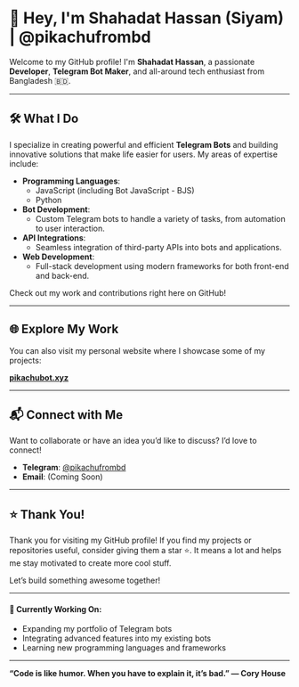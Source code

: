 # 👋 Hey, I'm Shahadat Hassan (Siyam) | @pikachufrombd

Welcome to my GitHub profile! I'm **Shahadat Hassan**, a passionate **Developer**, **Telegram Bot Maker**, and all-around tech enthusiast from Bangladesh 🇧🇩.

---

## 🛠️ What I Do
I specialize in creating powerful and efficient **Telegram Bots** and building innovative solutions that make life easier for users. My areas of expertise include:

- **Programming Languages**: 
  - JavaScript (including Bot JavaScript - BJS)
  - Python 
- **Bot Development**: 
  - Custom Telegram bots to handle a variety of tasks, from automation to user interaction.
- **API Integrations**: 
  - Seamless integration of third-party APIs into bots and applications.
- **Web Development**: 
  - Full-stack development using modern frameworks for both front-end and back-end.

Check out my work and contributions right here on GitHub!

---

## 🌐 Explore My Work
You can also visit my personal website where I showcase some of my projects:

**[pikachubot.xyz](https://pikachubot.xyz)**

---

## 📬 Connect with Me
Want to collaborate or have an idea you’d like to discuss? I’d love to connect!

- **Telegram**: [@pikachufrombd](https://t.me/pikachufrombd)
- **Email**: (Coming Soon)

---

## ⭐ Thank You!
Thank you for visiting my GitHub profile! If you find my projects or repositories useful, consider giving them a star ⭐. It means a lot and helps me stay motivated to create more cool stuff.

Let’s build something awesome together!

---

#### 🚧 Currently Working On:
- Expanding my portfolio of Telegram bots
- Integrating advanced features into my existing bots
- Learning new programming languages and frameworks

---

**“Code is like humor. When you have to explain it, it’s bad.” — Cory House**
